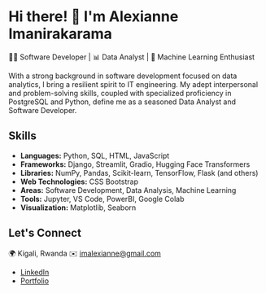 # Hi there! 👋 I'm Alexianne Imanirakarama

👩‍💻 Software Developer | 📊 Data Analyst | 🤖 Machine Learning Enthusiast

With a strong background in software development focused on data analytics, I bring a resilient spirit to IT engineering. My adept interpersonal and problem-solving skills, coupled with specialized proficiency in PostgreSQL and Python, define me as a seasoned Data Analyst and Software Developer.

## Skills
- **Languages:** Python, SQL, HTML, JavaScript
- **Frameworks:** Django, Streamlit, Gradio, Hugging Face Transformers
- **Libraries:** NumPy, Pandas, Scikit-learn, TensorFlow, Flask (and others)
- **Web Technologies:** CSS Bootstrap
- **Areas:** Software Development, Data Analysis, Machine Learning
- **Tools:** Jupyter, VS Code, PowerBI, Google Colab
- **Visualization:** Matplotlib, Seaborn

## Let's Connect
🌍  Kigali, Rwanda
✉️  imalexianne@gmail.com
- [LinkedIn](https://www.linkedin.com/in/alexianne)
- [Portfolio](https://yourportfolio.com)





